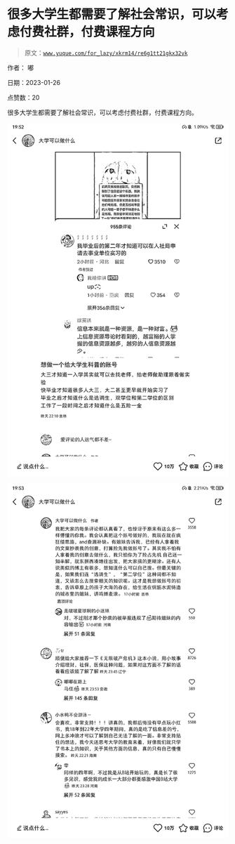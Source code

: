 # 很多大学生都需要了解社会常识，可以考虑付费社群，付费课程方向

> 原文：[`www.yuque.com/for_lazy/xkrm14/re6g1tt21gkx32vk`](https://www.yuque.com/for_lazy/xkrm14/re6g1tt21gkx32vk)



作者： 嘟 

日期：2023-01-26 

点赞数：20 

很多大学生都需要了解社会常识，可以考虑付费社群，付费课程方向。 

![](img/321612ed32fbafd70f8e6f8a2e421263.png) 

![](img/7b2058a935247cd8c80aef1660612c68.png) 

